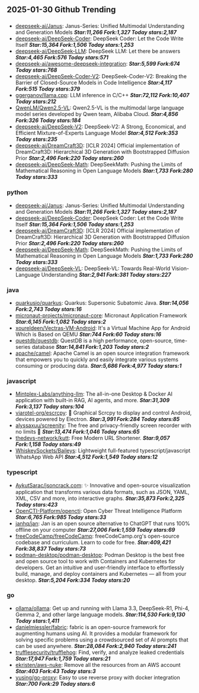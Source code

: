 ## 2025-01-30 Github Trending

### 
* [deepseek-ai/Janus](https://github.com/deepseek-ai/Janus): Janus-Series: Unified Multimodal Understanding and Generation Models ***Star:11,266 Fork:1,327 Today stars:2,187***
* [deepseek-ai/DeepSeek-Coder](https://github.com/deepseek-ai/DeepSeek-Coder): DeepSeek Coder: Let the Code Write Itself ***Star:15,364 Fork:1,506 Today stars:1,253***
* [deepseek-ai/DeepSeek-LLM](https://github.com/deepseek-ai/DeepSeek-LLM): DeepSeek LLM: Let there be answers ***Star:4,465 Fork:576 Today stars:571***
* [deepseek-ai/awesome-deepseek-integration](https://github.com/deepseek-ai/awesome-deepseek-integration):  ***Star:5,599 Fork:674 Today stars:768***
* [deepseek-ai/DeepSeek-Coder-V2](https://github.com/deepseek-ai/DeepSeek-Coder-V2): DeepSeek-Coder-V2: Breaking the Barrier of Closed-Source Models in Code Intelligence ***Star:4,117 Fork:515 Today stars:379***
* [ggerganov/llama.cpp](https://github.com/ggerganov/llama.cpp): LLM inference in C/C++ ***Star:72,112 Fork:10,407 Today stars:212***
* [QwenLM/Qwen2.5-VL](https://github.com/QwenLM/Qwen2.5-VL): Qwen2.5-VL is the multimodal large language model series developed by Qwen team, Alibaba Cloud. ***Star:4,856 Fork:326 Today stars:184***
* [deepseek-ai/DeepSeek-V2](https://github.com/deepseek-ai/DeepSeek-V2): DeepSeek-V2: A Strong, Economical, and Efficient Mixture-of-Experts Language Model ***Star:4,512 Fork:353 Today stars:235***
* [deepseek-ai/DreamCraft3D](https://github.com/deepseek-ai/DreamCraft3D): [ICLR 2024] Official implementation of DreamCraft3D: Hierarchical 3D Generation with Bootstrapped Diffusion Prior ***Star:2,496 Fork:220 Today stars:260***
* [deepseek-ai/DeepSeek-Math](https://github.com/deepseek-ai/DeepSeek-Math): DeepSeekMath: Pushing the Limits of Mathematical Reasoning in Open Language Models ***Star:1,733 Fork:280 Today stars:333***

### python
* [deepseek-ai/Janus](https://github.com/deepseek-ai/Janus): Janus-Series: Unified Multimodal Understanding and Generation Models ***Star:11,266 Fork:1,327 Today stars:2,187***
* [deepseek-ai/DeepSeek-Coder](https://github.com/deepseek-ai/DeepSeek-Coder): DeepSeek Coder: Let the Code Write Itself ***Star:15,364 Fork:1,506 Today stars:1,253***
* [deepseek-ai/DreamCraft3D](https://github.com/deepseek-ai/DreamCraft3D): [ICLR 2024] Official implementation of DreamCraft3D: Hierarchical 3D Generation with Bootstrapped Diffusion Prior ***Star:2,496 Fork:220 Today stars:260***
* [deepseek-ai/DeepSeek-Math](https://github.com/deepseek-ai/DeepSeek-Math): DeepSeekMath: Pushing the Limits of Mathematical Reasoning in Open Language Models ***Star:1,733 Fork:280 Today stars:333***
* [deepseek-ai/DeepSeek-VL](https://github.com/deepseek-ai/DeepSeek-VL): DeepSeek-VL: Towards Real-World Vision-Language Understanding ***Star:2,941 Fork:381 Today stars:227***

### java
* [quarkusio/quarkus](https://github.com/quarkusio/quarkus): Quarkus: Supersonic Subatomic Java. ***Star:14,056 Fork:2,743 Today stars:16***
* [micronaut-projects/micronaut-core](https://github.com/micronaut-projects/micronaut-core): Micronaut Application Framework ***Star:6,145 Fork:1,082 Today stars:2***
* [xoureldeen/Vectras-VM-Android](https://github.com/xoureldeen/Vectras-VM-Android): It's a Virtual Machine App for Android Which is Based on QEMU ***Star:744 Fork:60 Today stars:16***
* [questdb/questdb](https://github.com/questdb/questdb): QuestDB is a high performance, open-source, time-series database ***Star:14,841 Fork:1,203 Today stars:2***
* [apache/camel](https://github.com/apache/camel): Apache Camel is an open source integration framework that empowers you to quickly and easily integrate various systems consuming or producing data. ***Star:5,686 Fork:4,977 Today stars:1***

### javascript
* [Mintplex-Labs/anything-llm](https://github.com/Mintplex-Labs/anything-llm): The all-in-one Desktop & Docker AI application with built-in RAG, AI agents, and more. ***Star:31,309 Fork:3,137 Today stars:104***
* [viarotel-org/escrcpy](https://github.com/viarotel-org/escrcpy): 📱 Graphical Scrcpy to display and control Android, devices powered by Electron. ***Star:3,991 Fork:284 Today stars:85***
* [alyssaxuu/screenity](https://github.com/alyssaxuu/screenity): The free and privacy-friendly screen recorder with no limits 🎥 ***Star:13,474 Fork:1,046 Today stars:65***
* [thedevs-network/kutt](https://github.com/thedevs-network/kutt): Free Modern URL Shortener. ***Star:9,057 Fork:1,158 Today stars:49***
* [WhiskeySockets/Baileys](https://github.com/WhiskeySockets/Baileys): Lightweight full-featured typescript/javascript WhatsApp Web API ***Star:4,512 Fork:1,549 Today stars:12***

### typescript
* [AykutSarac/jsoncrack.com](https://github.com/AykutSarac/jsoncrack.com): ✨ Innovative and open-source visualization application that transforms various data formats, such as JSON, YAML, XML, CSV and more, into interactive graphs. ***Star:35,873 Fork:2,325 Today stars:423***
* [OpenCTI-Platform/opencti](https://github.com/OpenCTI-Platform/opencti): Open Cyber Threat Intelligence Platform ***Star:6,765 Fork:985 Today stars:33***
* [janhq/jan](https://github.com/janhq/jan): Jan is an open source alternative to ChatGPT that runs 100% offline on your computer ***Star:27,006 Fork:1,559 Today stars:69***
* [freeCodeCamp/freeCodeCamp](https://github.com/freeCodeCamp/freeCodeCamp): freeCodeCamp.org's open-source codebase and curriculum. Learn to code for free. ***Star:409,421 Fork:38,837 Today stars:73***
* [podman-desktop/podman-desktop](https://github.com/podman-desktop/podman-desktop): Podman Desktop is the best free and open source tool to work with Containers and Kubernetes for developers. Get an intuitive and user-friendly interface to effortlessly build, manage, and deploy containers and Kubernetes — all from your desktop. ***Star:5,204 Fork:334 Today stars:20***

### go
* [ollama/ollama](https://github.com/ollama/ollama): Get up and running with Llama 3.3, DeepSeek-R1, Phi-4, Gemma 2, and other large language models. ***Star:114,530 Fork:9,130 Today stars:1,411***
* [danielmiessler/fabric](https://github.com/danielmiessler/fabric): fabric is an open-source framework for augmenting humans using AI. It provides a modular framework for solving specific problems using a crowdsourced set of AI prompts that can be used anywhere. ***Star:28,084 Fork:2,940 Today stars:241***
* [trufflesecurity/trufflehog](https://github.com/trufflesecurity/trufflehog): Find, verify, and analyze leaked credentials ***Star:17,947 Fork:1,759 Today stars:21***
* [ekristen/aws-nuke](https://github.com/ekristen/aws-nuke): Remove all the resources from an AWS account ***Star:403 Fork:43 Today stars:3***
* [yusing/go-proxy](https://github.com/yusing/go-proxy): Easy to use reverse proxy with docker integration ***Star:700 Fork:29 Today stars:6***
